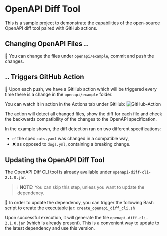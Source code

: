 # OpenAPI Diff Tool

This is a sample project to demonstrate the capabilities of the 
open-source OpenAPI diff tool paired with GitHub actions.

## Changing OpenAPI Files ..

📝 You can change the files under `openapi/example`, commit and push the changes.

## .. Triggers GitHub Action

🚀 Upon each push, we have a GitHub action which will be triggered every time there is a change
in the `openapi/example` folder. 

You can watch it in action in the Actions tab under GitHub:
![GitHub-Action](./images/GitHub-Action-Triggered-on-Changed-OpenAPI-Files.png "GitHub Action Triggered on Changed OpenAPI Files")

The action will detect all changed files, show the diff for each file and check the backwards compatibility 
of the changes to the OpenAPI specification. 

In the example shown, the diff detection ran on two different specifications:
 - ✅ the spec `cats.yaml` was changed in a compatible way, 
 - ❌ as opposed to `dogs.yml`, containing a breaking change.

## Updating the OpenAPI Diff Tool

The OpenAPI Diff CLI tool is already available under `openapi-diff-cli-2.1.0.jar`.

> ℹ️ **NOTE:** You can skip this step, unless you want to update the dependency.

🔨 In order to update the dependency, you can trigger the following Bash script to create the executable jar:
`create_openapi_diff_cli.sh`

Upon successful execution, it will generate the file `openapi-diff-cli-2.1.0.jar` (which is already present).
This is a convenient way to update to the latest dependency and use this version.
